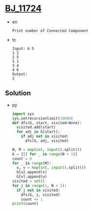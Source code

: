 # [BJ_11724](https://acmicpc.net/problem/11724)

* en

  ```en
  Print number of Connected Component
  ```

* tc

  ```tc
  Input: 6 5
  1 2
  2 5
  5 1
  3 4
  4 6
  Output:
  2
  ```

## Solution

* py

  ```py
  import sys
  sys.setrecursionlimit(10000)
  def dfs(G, start, visited=None):
    visited.add(start)
    for adj in G[start]:
      if adj not in visited:
        dfs(G, adj, visited)

  N, M = map(int, input().split())
  G = [[] for _ in range(N + 1)]
  count = 0
  for _ in range(M):
    u, v = map(int, input().split())
    G[u].append(v)
    G[v].append(u)
  visited = set()
  for j in range(1, N + 1):
    if j not in visited:
      dfs(G, j, visited)
      count += 1
  print(count)
  ```
